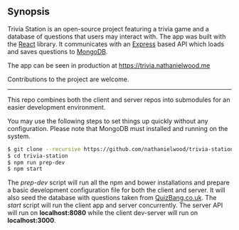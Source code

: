 ## Synopsis

Trivia Station is an open-source project featuring a trivia game and a database of questions that users may interact with. The app was built with the [React](https://facebook.github.io/react/) library. It communicates with an [Express](https://expressjs.com/) based API which loads and saves questions to [MongoDB](https://www.mongodb.org/).

The app can be seen in production at <https://trivia.nathanielwood.me>

Contributions to the project are welcome.

---

This repo combines both the client and server repos into submodules for an easier development environment.

You may use the following steps to set things up quickly without any configuration. Please note that MongoDB must installed and running on the system.

```sh
$ git clone --recursive https://github.com/nathanielwood/trivia-station.git
$ cd trivia-station
$ npm run prep-dev
$ npm start
```

The *prep-dev* script will run all the npm and bower installations and prepare a basic development configuration file for both the client and server. It will also seed the database with questions taken from [QuizBang.co.uk](http://www.quizbang.co.uk/cgi-bin/showQuiz.pl).
The *start* script will run the client app and server concurrently. The server API will run on **localhost:8080** while the client dev-server will run on **localhost:3000**.
